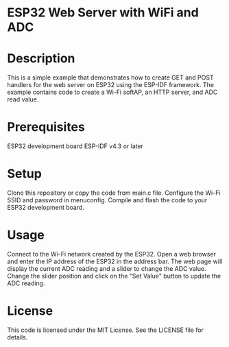 <h1>ESP32 Web Server with WiFi and ADC</h1>
<h1>Description</h1>
This is a simple example that demonstrates how to create GET and POST handlers for the web server on ESP32 using the ESP-IDF framework. The example contains code to create a Wi-Fi softAP, an HTTP server, and ADC read value.

<h1>Prerequisites</h1>
ESP32 development board
ESP-IDF v4.3 or later

<h1>Setup</h1>
Clone this repository or copy the code from main.c file.
Configure the Wi-Fi SSID and password in menuconfig.
Compile and flash the code to your ESP32 development board.

<h1>Usage</h1>
Connect to the Wi-Fi network created by the ESP32.
Open a web browser and enter the IP address of the ESP32 in the address bar.
The web page will display the current ADC reading and a slider to change the ADC value.
Change the slider position and click on the "Set Value" button to update the ADC reading.

<h1>License</h1>
This code is licensed under the MIT License. See the LICENSE file for details.




